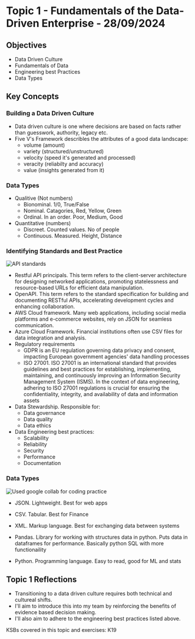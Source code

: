 # Topic 1 - Fundamentals of the Data-Driven Enterprise - 28/09/2024

## Objectives
- Data Driven Culture
- Fundamentals of Data
- Engineering best Practices
- Data Types

## Key Concepts
### Building a Data Driven Culture
- Data driven culture is one where decisions are based on facts rather than guesswork, authority, legacy etc.
- Five V's Framework describles the attributes of a good data landscape:
  - volume (amount)
  - variety (structured/unstructured)
  - velocity (speed it's generated and processed)
  - veracity (reliabilty and accuracy)
  - value (insights generated from it)
### Data Types
- Qualitive (Not numbers)
  - Bionominal. 1/0, True/False
  - Nominal. Catagories, Red, Yellow, Green
  - Ordinal. In an order. Poor, Medium, Good
- Quantitative (numbers)
  - Discreet. Counted values. No of people
  - Continuous. Measured. Height, Distance
### Identifying Standards and Best Practice
![API standards](https://learn.bpp.com/pluginfile.php/1253474/mod_scorm/content/2/scormcontent/assets/Rest-API.png)
- Restful API principals. This term refers to the client-server architecture for designing networked applications, promoting statelessness and resource-based URLs for efficient data manipulation.
- OpenAPI. This term refers to the standard specification for building and documenting RESTful APIs, accelerating development cycles and enhancing collaboration.
- AWS Cloud framework. Many web applications, including social media platforms and e-commerce websites, rely on JSON for seamless communication.
- Azure Cloud Framework. Financial institutions often use CSV files for data integration and analysis.
- Regulatory requirements
  - GDPR is an EU regulation governing data privacy and consent, impacting European government agencies' data handling processes
  - ISO 27001. ISO 27001 is an international standard that provides guidelines and best practices for establishing, implementing, maintaining, and continuously improving an Information Security Management System (ISMS). In the context of data engineering, adhering to ISO 27001 regulations is crucial for ensuring the confidentiality, integrity, and availability of data and information assets
- Data Stewardship. Responsible for:
  - Data governance
  - Data quality
  - Data ethics
- Data Engineering best practices:
    - Scalability
    - Reliability
    - Security
    - Performance
    - Documentation
### Data Types
![Used google collab for coding practice](https://colab.research.google.com/)
- JSON. Lightweight. Best for web apps
- CSV. Tabular. Best for Finance
- XML. Markup language. Best for exchanging data between systems

- Pandas. Library for working with structures data in python. Puts data in dataframes for performance. Basically python SQL with more functionaility
- Python. Programming language. Easy to read, good for ML and stats
  
## Topic 1 Reflections
- Transitioning to a data driven culture requires both technical and cultureal shifts.
- I'll aim to introduce this into my team by reinforcing the benefits of evidence based decision making.
- I'll also aim to adhere to the engineering best practices listed above.

KSBs covered in this topic and exercises: K19
